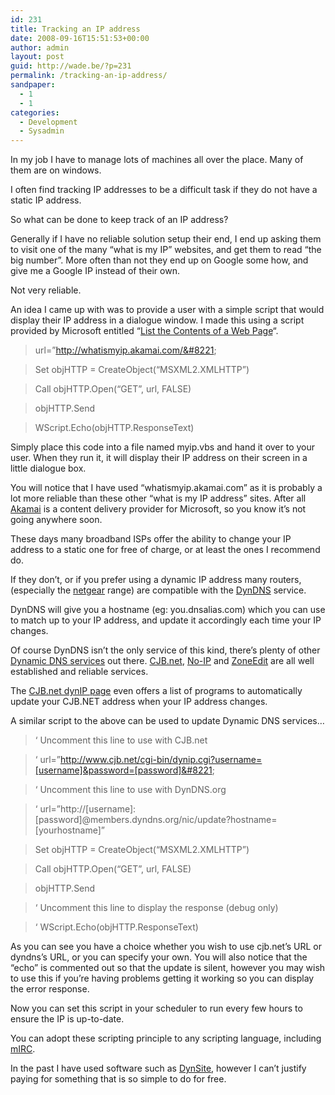```yaml
---
id: 231
title: Tracking an IP address
date: 2008-09-16T15:51:53+00:00
author: admin
layout: post
guid: http://wade.be/?p=231
permalink: /tracking-an-ip-address/
sandpaper:
  - 1
  - 1
categories:
  - Development
  - Sysadmin
---
```

<p class="lead">
  In my job I have to manage lots of machines all over the place. Many of them are on windows.
</p>

I often find tracking IP addresses to be a difficult task if they do not have a static IP address.

So what can be done to keep track of an IP address?

<!--more-->

Generally if I have no reliable solution setup their end, I end up asking them to visit one of the many &#8220;what is my IP&#8221; websites, and get them to read &#8220;the big number&#8221;. More often than not they end up on Google some how, and give me a Google IP instead of their own.

Not very reliable.

An idea I came up with was to provide a user with a simple script that would display their IP address in a dialogue window. I made this using a script provided by Microsoft entitled &#8220;[List the Contents of a Web Page](http://www.microsoft.com/technet/scriptcenter/scripts/misc/intnet/default.mspx?mfr=true)&#8220;.

> url=&#8221;http://whatismyip.akamai.com/&#8221;
  
> Set objHTTP = CreateObject(&#8220;MSXML2.XMLHTTP&#8221;)
  
> Call objHTTP.Open(&#8220;GET&#8221;, url, FALSE)
  
> objHTTP.Send
  
> WScript.Echo(objHTTP.ResponseText)

Simply place this code into a file named myip.vbs and hand it over to your user. When they run it, it will display their IP address on their screen in a little dialogue box.

You will notice that I have used &#8220;whatismyip.akamai.com&#8221; as it is probably a lot more reliable than these other &#8220;what is my IP address&#8221; sites. After all [Akamai](http://en.wikipedia.org/wiki/Akamai_Technologies) is a content delivery provider for Microsoft, so you know it&#8217;s not going anywhere soon.

These days many broadband ISPs offer the ability to change your IP address to a static one for free of charge, or at least the ones I recommend do.

If they don&#8217;t, or if you prefer using a dynamic IP address many routers, (especially the [netgear](http://kbserver.netgear.com/kb_web_files/n101279.asp) range) are compatible with the [DynDNS](http://www.dyndns.org/) service.

DynDNS will give you a hostname (eg: you.dnsalias.com) which you can use to match up to your IP address, and update it accordingly each time your IP changes.

Of course DynDNS isn&#8217;t the only service of this kind, there&#8217;s plenty of other [Dynamic DNS services](http://www.dmoz.org/Computers/Internet/Protocols/DNS/DNS_Providers/Dynamic_DNS/) out there. [CJB.net](http://www.cjb.net/), [No-IP](http://www.no-ip.com/) and [ZoneEdit](http://www.zoneedit.com/) are all well established and reliable services.

The [CJB.net dynIP page](http://www.cjb.net/cgi-bin/dynip.cgi) even offers a list of programs to automatically update your CJB.NET address when your IP address changes.

A similar script to the above can be used to update Dynamic DNS services&#8230;

> &#8216; Uncomment this line to use with CJB.net
  
> &#8216; url=&#8221;http://www.cjb.net/cgi-bin/dynip.cgi?username=[username]&password=[password]&#8221;
  
> &#8216; Uncomment this line to use with DynDNS.org
  
> &#8216; url=&#8221;http://[username]:[password]@members.dyndns.org/nic/update?hostname=[yourhostname]&#8221;
  
> Set objHTTP = CreateObject(&#8220;MSXML2.XMLHTTP&#8221;)
  
> Call objHTTP.Open(&#8220;GET&#8221;, url, FALSE)
  
> objHTTP.Send
  
> &#8216; Uncomment this line to display the response (debug only)
  
> &#8216; WScript.Echo(objHTTP.ResponseText)

As you can see you have a choice whether you wish to use cjb.net&#8217;s URL or dyndns&#8217;s URL, or you can specify your own. You will also notice that the &#8220;echo&#8221; is commented out so that the update is silent, however you may wish to use this if you&#8217;re having problems getting it working so you can display the error response.

Now you can set this script in your scheduler to run every few hours to ensure the IP is up-to-date.

You can adopt these scripting principle to any scripting language, including [mIRC](http://wade.be/mirc/).

In the past I have used software such as [DynSite](http://www.noeld.com/dynsite.asp), however I can&#8217;t justify paying for something that is so simple to do for free.